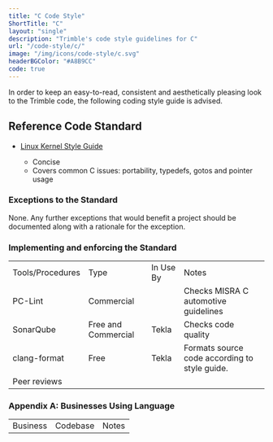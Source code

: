 ```yaml
---
title: "C Code Style"
ShortTitle: "C"
layout: "single"
description: "Trimble's code style guidelines for C"
url: "/code-style/c/"
image: "/img/icons/code-style/c.svg"
headerBGColor: "#A8B9CC"
code: true
---
```


In order to keep an easy-to-read, consistent and aesthetically pleasing look to the Trimble code, the following coding style guide is advised.

## Reference Code Standard

- [Linux Kernel Style Guide](https://www.kernel.org/doc/html/latest/process/coding-style.html)

  - Concise
  - Covers common C issues: portability, typedefs, gotos and pointer usage

### Exceptions to the Standard

None. Any further exceptions that would benefit a project should be documented along with a rationale for the exception.

### Implementing and enforcing the Standard

<table class="table table-bordered table-sm">
  <tr>
    <td>Tools/Procedures</td>
    <td>Type</td>
    <td>In Use By</td>
    <td>Notes</td>
  </tr>
  <tr>
    <td>PC-Lint</td>
    <td>Commercial</td>
    <td></td>
    <td>Checks MISRA C automotive guidelines</td>
  </tr>
  <tr>
    <td>SonarQube</td>
    <td>Free and Commercial</td>
    <td>Tekla</td>
    <td>Checks code quality</td>
  </tr>
  <tr>
    <td>clang-format</td>
    <td>Free</td>
    <td>Tekla</td>
    <td>Formats source code according to style guide.</td>
  </tr>
  <tr>
    <td>Peer reviews</td>
    <td></td>
    <td></td>
    <td></td>
  </tr>
</table>

### Appendix A: Businesses Using Language

<table>
  <tr>
    <td>Business</td>
    <td>Codebase</td>
    <td>Notes</td>
  </tr>
  <tr>
</table>
